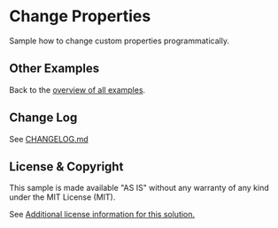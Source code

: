 # Change Properties
Sample how to change custom properties programmatically.


## Other Examples

Back to the [overview of all examples](https://github.com/stefanwalther/qsExtensionPlayground).


## Change Log

See [CHANGELOG.md](CHANGELOG.md)

## License & Copyright
This sample is made available "AS IS" without any warranty of any kind under the MIT License (MIT).

See [Additional license information for this solution.](LICENSE.md)
